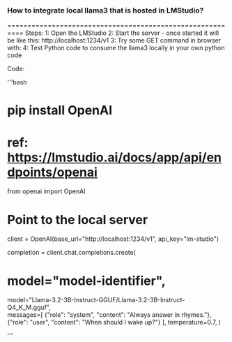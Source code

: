 ### How to integrate local llama3 that is hosted in LMStudio?
==========================================================
Steps:
1: Open the LMStudio
2: Start the server
	- once started it will be like this: http://localhost:1234/v1
3: Try some GET command in browser with:
4: Test Python code to consume the llama3 locally in your own python code
	
Code:

'''bash
# pip install OpenAI
# ref: https://lmstudio.ai/docs/app/api/endpoints/openai
from openai import OpenAI

# Point to the local server
client = OpenAI(base_url="http://localhost:1234/v1", api_key="lm-studio")

completion = client.chat.completions.create(
  # model="model-identifier",
  model="Llama-3.2-3B-Instruct-GGUF/Llama-3.2-3B-Instruct-Q4_K_M.gguf",  
  messages=[
    {"role": "system", "content": "Always answer in rhymes."},
    {"role": "user", "content": "When should I wake up?"}
  ],
  temperature=0.7,
)

'''


